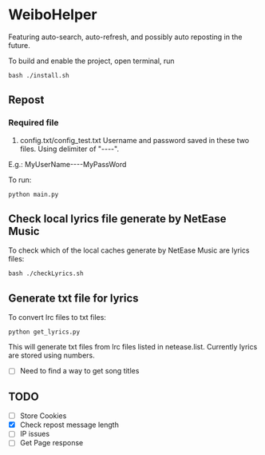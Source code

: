 # WeiboHelper
Featuring auto-search, auto-refresh, and possibly auto reposting in the future.

To build and enable the project, open terminal, run
```
bash ./install.sh
```
## Repost
### Required file
1. config.txt/config_test.txt
Username and password saved in these two files. Using delimiter of "----".

E.g.:
MyUserName----MyPassWord

To run:
```
python main.py
```

## Check local lyrics file generate by NetEase Music
To check which of the local caches generate by NetEase Music are lyrics files:
```
bash ./checkLyrics.sh
```


## Generate txt file for lyrics

To convert lrc files to txt files:
```
python get_lyrics.py
```

This will generate txt files from lrc files listed in netease.list. Currently lyrics are stored using numbers.
- [ ] Need to find a way to get song titles

## TODO
- [ ] Store Cookies
- [x] Check repost message length
- [ ] IP issues
- [ ] Get Page response
